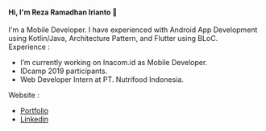 #### Hi, I'm Reza Ramadhan Irianto 👋

I'm a Mobile Developer. I have experienced with Android App Development using Kotlin/Java, Architecture Pattern, and Flutter using BLoC. <br />
Experience : 

- I’m currently working on Inacom.id as Mobile Developer.
- IDcamp 2019 participants.
- Web Developer Intern at PT. Nutrifood Indonesia.

Website :
- [Portfolio](rezaramadhanirianto.github.io)
- [Linkedin](linkedin.com/rezaramadhanirianto)
